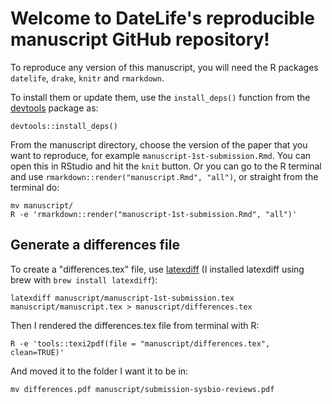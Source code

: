 # Welcome to DateLife's reproducible manuscript GitHub repository!

To reproduce any version of this manuscript, you will need the R packages `datelife`, `drake`, `knitr` and `rmarkdown`.

To install them or update them, use the `install_deps()` function from the [devtools](https://cran.r-project.org/web/packages/devtools/index.html) package as:

```{r}
devtools::install_deps()
```

From the manuscript directory, choose the version of the paper that you want to reproduce, for example `manuscript-1st-submission.Rmd`.
You can open this in RStudio and hit the `knit` button. Or you can go to the R terminal and use `rmarkdown::render("manuscript.Rmd", "all")`, or straight from the terminal do:

```
mv manuscript/
R -e 'rmarkdown::render("manuscript-1st-submission.Rmd", "all")'
```

## Generate a differences file

To create a "differences.tex" file, use [latexdiff](https://www.ctan.org/pkg/latexdiff)
(I installed latexdiff using brew with `brew install latexdiff`):

    latexdiff manuscript/manuscript-1st-submission.tex manuscript/manuscript.tex > manuscript/differences.tex


Then I rendered the differences.tex file from terminal with R:

    R -e 'tools::texi2pdf(file = "manuscript/differences.tex", clean=TRUE)'

And moved it to the folder I want it to be in:

    mv differences.pdf manuscript/submission-sysbio-reviews.pdf
